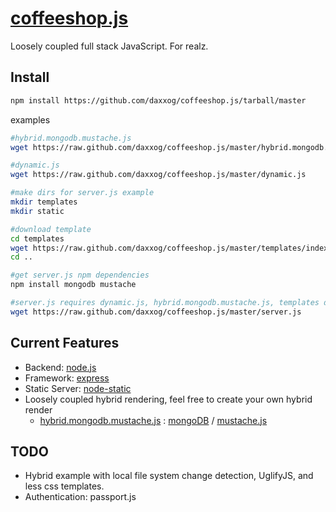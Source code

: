 [coffeeshop.js](https://github.com/daxxog/coffeeshop.js)
=============
Loosely coupled full stack JavaScript. For realz.

Install
-------
```bash
npm install https://github.com/daxxog/coffeeshop.js/tarball/master
```
examples
```bash
#hybrid.mongodb.mustache.js
wget https://raw.github.com/daxxog/coffeeshop.js/master/hybrid.mongodb.mustache.js

#dynamic.js
wget https://raw.github.com/daxxog/coffeeshop.js/master/dynamic.js

#make dirs for server.js example
mkdir templates
mkdir static

#download template
cd templates
wget https://raw.github.com/daxxog/coffeeshop.js/master/templates/index.html
cd ..

#get server.js npm dependencies
npm install mongodb mustache

#server.js requires dynamic.js, hybrid.mongodb.mustache.js, templates dir, static dir
wget https://raw.github.com/daxxog/coffeeshop.js/master/server.js
```

Current Features
----------------
* Backend: [node.js](https://github.com/joyent/node)
* Framework: [express](https://github.com/visionmedia/express)
* Static Server: [node-static](https://github.com/cloudhead/node-static)
* Loosely coupled hybrid rendering, feel free to create your own hybrid render
  * [hybrid.mongodb.mustache.js](https://github.com/daxxog/coffeeshop.js/blob/master/hybrid.mongodb.mustache.js) : [mongoDB](https://github.com/mongodb/node-mongodb-native) / [mustache.js](https://github.com/janl/mustache.js/)

TODO
----
* Hybrid example with local file system change detection, UglifyJS, and less css templates.
* Authentication: passport.js